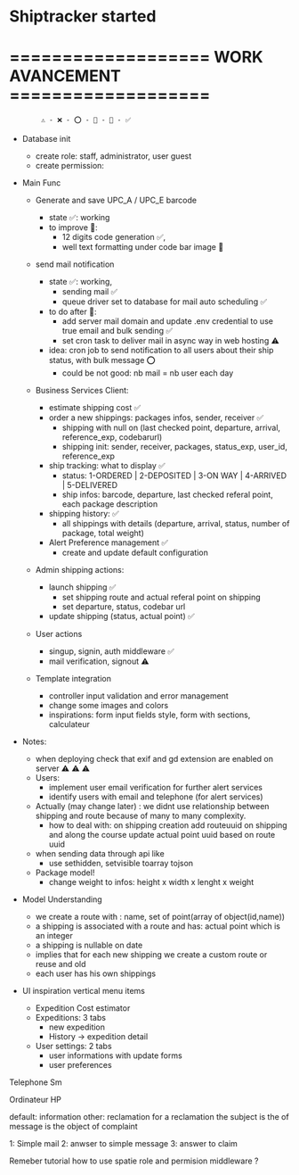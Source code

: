 # Shiptracker started

#  =================== WORK AVANCEMENT ===================
            ⚠️ - ❌ - ⭕️ - 💯 - 🔘 - ✅

- Database init
    - create role: staff, administrator, user guest
    - create permission: 

- Main Func
    + Generate and save UPC_A / UPC_E barcode
        * state ✅: working 
        * to improve 🔘: 
            * 12 digits code generation ✅, 
            * well text formatting under code bar image 🔘

    + send mail notification
        * state ✅: working,
            * sending mail ✅
            * queue driver set to database for mail auto scheduling ✅
        * to do after 🔘: 
            * add server mail domain and update .env credential to use true email and bulk sending ✅
            * set cron task to deliver mail in async way in web hosting ⚠️
        * idea: cron job to send notification to all users about their ship status, with bulk message ⭕️
            * could be not good: nb mail = nb user each day

    + Business Services Client: 
        * estimate shipping cost ✅
        * order a new shippings: packages infos, sender, receiver ✅
            * shipping with null on (last checked point, departure, arrival, reference_exp, codebarurl)
            * shipping init: sender, receiver, packages, status_exp, user_id, reference_exp
        * ship tracking: what to display ✅
            * status: 1-ORDERED | 2-DEPOSITED | 3-ON WAY | 4-ARRIVED | 5-DELIVERED
            * ship infos: barcode, departure, last checked referal point, each package description
        * shipping history: ✅
            * all shippings with details (departure, arrival, status, number of package, total weight)
        * Alert Preference management ✅
            * create and update default configuration

    + Admin shipping actions:
        * launch shipping ✅
            * set shipping route and actual referal point on shipping
            * set departure, status, codebar url
        * update shipping (status, actual point) ✅

    + User actions 
        * singup, signin, auth middleware ✅
        * mail verification, signout ⚠️

    + Template integration
        * controller input validation and error management
        * change some images and colors
        * inspirations: form input fields style, form with sections, calculateur


- Notes:
    * when deploying check that exif and gd extension are enabled on server ⚠️ ⚠️ ⚠️
    * Users:
        * implement user email verification for further alert services
        * identify users with email and telephone (for alert services)
    * Actually (may change later) : we didnt use relationship between shipping and route because of many to many complexity.
        * how to deal with: on shipping creation add routeuuid on shipping and along the course update actual point uuid based on route uuid
    * when sending data through api like 
        * use sethidden, setvisible toarray tojson
    * Package model!
        * change weight to infos: height x width x lenght x weight


    
- Model Understanding 
    <!-- Route, Point, Shipping: something simple -->
    * we create a route with : name, set of point(array of object(id,name))
    * a shipping is associated with a route and has: actual point which is an integer
    * a shipping is nullable on date 
    * implies that for each new shipping we create a custom route or reuse and old 
    * each user has his own shippings 

- UI inspiration vertical menu items
    * Expedition Cost estimator
    * Expeditions: 3 tabs
        * new expedition
        * History -> expedition detail
    * User settings: 2 tabs
        * user informations with update forms
        * user preferences
    
Telephone Sm

Ordinateur HP

<!-- mOVE AUTH METHOD FROM USER CONTROLLER TO A AUTH CONTROLL SINCE ???? -->

<!-- message table -->
default: information
other: reclamation
for a reclamation the subject is the of message is the object of complaint

<!-- Html Mail view id -->
1: Simple mail
2: anwser to simple message
3: answer to claim

Remeber tutorial how to use spatie role and permision middleware ?

<!-- usable code for later -->
<!-- route file -->
<!-- Route::group(['middleware' => ['role:super-admin|admin']], function() {
    Route::resource('permissions', App\Http\Controllers\PermissionController::class);
    Route::get('permissions/{permissionId}/delete', [App\Http\Controllers\PermissionController::class, 'destroy']);
    Route::resource('roles', App\Http\Controllers\RoleController::class);
    Route::get('roles/{roleId}/delete', [App\Http\Controllers\RoleController::class, 'destroy']);
    Route::get('roles/{roleId}/give-permissions', [App\Http\Controllers\RoleController::class, 'addPermissionToRole']);
    Route::put('roles/{roleId}/give-permissions', [App\Http\Controllers\RoleController::class, 'givePermissionToRole']);
    Route::resource('users', App\Http\Controllers\UserController::class);
    Route::get('users/{userId}/delete', [App\Http\Controllers\UserController::class, 'destroy']);
}); -->
<!-- controler constructor -->
<!-- public function __construct()
    {
        $this->middleware('permission:view role', ['only' => ['index']]);
        $this->middleware('permission:create role', ['only' => ['create','store','addPermissionToRole','givePermissionToRole']]);
        $this->middleware('permission:update role', ['only' => ['update','edit']]);
        $this->middleware('permission:delete role', ['only' => ['destroy']]);
    } -->